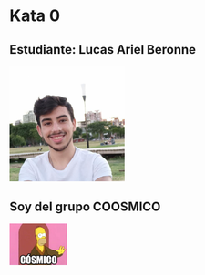 # Kata 0

## Estudiante: Lucas Ariel Beronne

<img src="miFoto.jpeg" width="40%" height="40%">
  

## Soy del grupo COOSMICO

[<img src="coosmico.jpg" width="20%" height="20%">](Cosmico.mp4)
